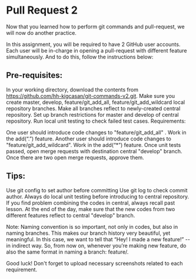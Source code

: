 # Pull Request 2
Now that you learned how to perform git commands and pull-request, we will now do another practice.

In this assignment, you will be required to have 2 GitHub user accounts. Each user will be in-charge in opening a pull-request with different feature simultaneously. And to do this, follow the instructions below:

## Pre-requisites:

In your working directory, download the contents from https://github.com/hh-kigcasan/git-commands-v2.git. 
Make sure you create master, develop, feature/git_add_all, feature/git_add_wildcard local repository branches.
Make all branches reflect to newly-created central repository.
Set up branch restrictions for master and develop of central repository.
Run local unit testing to check failed test cases.
Requirements:

One user should introduce code changes to "feature/git_add_all" . Work in the add(“.”) feature.
Another user should introduce code changes to "feature/git_add_wildcard". Work in the add(“*”) feature.
Once unit tests passed, open merge requests with destination central "develop" branch.
Once there are two open merge requests, approve them. 

## Tips:

Use git config to set author before committing
Use git log to check commit author.
Always do local unit testing before introducing to central repository.
If you find problem combining the codes in central, always recall past lesson. At the end of the day, make sure that the new codes from two different features reflect to central "develop" branch.


Note: Naming convention is so important, not only in codes, but also in naming branches. This makes our branch history very beautiful, yet meaningful. In this case, we want to tell that “Hey! I made a new feature!” -- in indirect way. So, from now on, whenever you’re making new feature, do also the same format in naming a branch: feature/<feature name or id given by your team>.

Good luck! Don't forget to upload necessary screenshots related to each requirement.